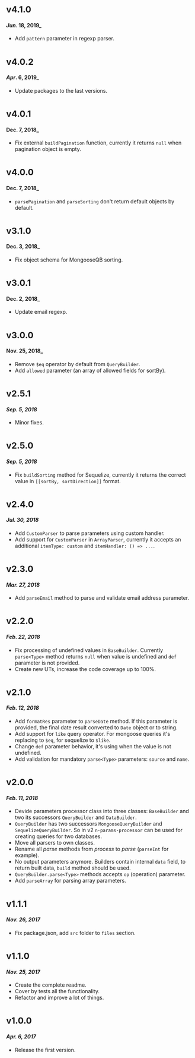 # <sub>v4.1.0</sub>
#### _Jun_. 18, 2019_
  * Add `pattern` parameter in regexp parser.

# <sub>v4.0.2</sub>
#### _Apr_. 6, 2019_
  * Update packages to the last versions.

# <sub>v4.0.1</sub>
#### Dec. 7, 2018_
  * Fix external `buildPagination` function, currently it returns `null` when pagination object is empty.

# <sub>v4.0.0</sub>
#### Dec. 7, 2018_
  * `parsePagination` and `parseSorting` don't return default objects by default.

# <sub>v3.1.0</sub>
#### Dec. 3, 2018_
  * Fix object schema for MongooseQB sorting.

# <sub>v3.0.1</sub>
#### Dec. 2, 2018_
  * Update email regexp.

# <sub>v3.0.0</sub>
#### Nov. 25, 2018_
  * Remove `$eq` operator by default from `QueryBuilder`.
  * Add `allowed` parameter (an array of allowed fields for sortBy).

# <sub>v2.5.1</sub>
#### _Sep. 5, 2018_
  * Minor fixes.

# <sub>v2.5.0</sub>
#### _Sep. 5, 2018_
  * Fix `buildSorting` method for Sequelize, currently it returns the correct value in `[[sortBy, sortDirection]]` format.

# <sub>v2.4.0</sub>
#### _Jul. 30, 2018_
  * Add `CustomParser` to parse parameters using custom handler.
  * Add support for `CustomParser` in `ArrayParser`, currently it accepts an additional `itemType: custom` and `itemHandler: () => ...`.

# <sub>v2.3.0</sub>
#### _Mar. 27, 2018_
  * Add `parseEmail` method to parse and validate email address parameter.

# <sub>v2.2.0</sub>
#### _Feb. 22, 2018_
  * Fix processing of undefined values in `BaseBuilder`. Currently `parse<Type>` method returns `null` when value is undefined and `def` parameter is not provided.
  * Create new UTs, increase the code coverage up to 100%.

# <sub>v2.1.0</sub>
#### _Feb. 12, 2018_

  * Add `formatRes` parameter to `parseDate` method. If this parameter is provided, the final date result converted to `Date` object or to string.
  * Add support for `like` query operator. For mongoose queries it's replacing to `$eq`, for sequelize to `$like`.
  * Change `def` parameter behavior, it's using when the value is not undefined.
  * Add validation for mandatory `parse<Type>` parameters: `source` and `name`.

# <sub>v2.0.0</sub>
#### _Feb. 11, 2018_

  * Devide parameters processor class into three classes: `BaseBuilder` and two its successors `QueryBuilder` and `DataBuilder`.
  * `QueryBuilder` has two successors `MongooseQueryBuilder` and `SequelizeQueryBuilder`. So in v2 `n-params-processor` can be used for creating queries for two databases.
  * Move all parsers to own classes.
  * Rename all _parse_ methods from _process<Type>_ to _parse<Type>_ (`parseInt` for example).
  * No output parameters anymore. Builders contain internal `data` field, to return built data, `build` method should be used.
  * `QueryBuilder.parse<Type>` methods accepts `op` (operation) parameter.
  * Add `parseArray` for parsing array parameters.

# <sub>v1.1.1</sub>
#### _Nov. 26, 2017_

  * Fix package.json, add `src` folder to `files` section.

# <sub>v1.1.0</sub>
#### _Nov. 25, 2017_

 * Create the complete readme.
 * Cover by tests all the functionality.
 * Refactor and improve a lot of things.
 
# <sub>v1.0.0</sub>
#### _Apr. 6, 2017_

 * Release the first version.
